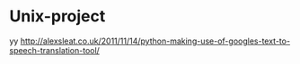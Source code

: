 # Unix-project
yy
http://alexsleat.co.uk/2011/11/14/python-making-use-of-googles-text-to-speech-translation-tool/

